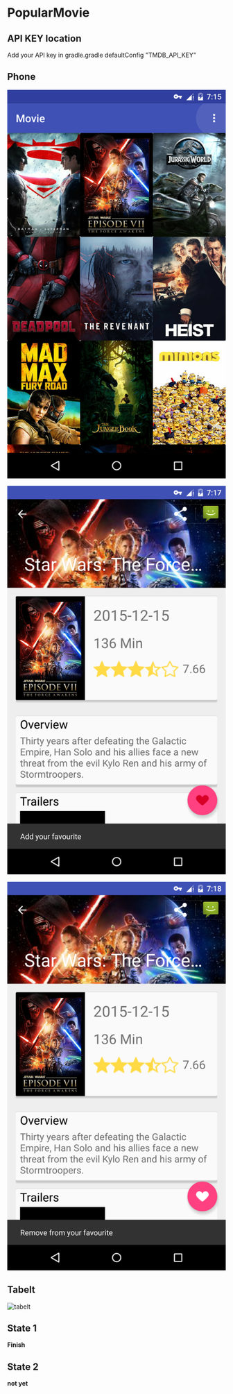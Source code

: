 # PopularMovie

## API KEY location
Add your API key in gradle.gradle<app> defaultConfig "TMDB_API_KEY"

## Phone 

![phone-main](./example/phone-main.png)

![phone-detail-1](./example/phone-detail.png)

![phone-detail-2](./example/phone-detail-2.png)

## Tabelt

![tabelt](./example/tabelt.png)

## State 1
**Finish**

## State 2
**not yet**
